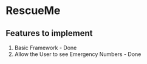 # RescueMe

## Features to implement

1. Basic Framework - Done
2. Allow the User to see Emergency Numbers - Done
